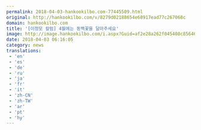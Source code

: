 ```yaml
---
permalink: 2018-04-03-hankookilbo.com-77445509.html
original: http://hankookilbo.com/v/8279d02188654e68917ead77c267068c
domain: hankookilbo.com
title: '[이정모 칼럼] 4월에는 동백꽃을 달아주세요'
image: http://image.hankookilbo.com/i.aspx?Guid=af2e28a262f045408c856469e8d74963&Month=DirectUpload&size=980
date: 2018-04-03 06:16:05
category: news
translations: 
 - 'en'
 - 'es'
 - 'de'
 - 'ru'
 - 'ja'
 - 'fr'
 - 'it'
 - 'zh-CN'
 - 'zh-TW'
 - 'ar'
 - 'pt'
 - 'hy'
---
```


